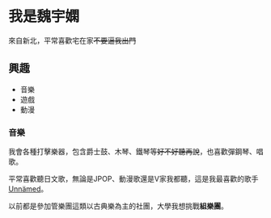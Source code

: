 我是魏宇嫻
===
來自新北，平常喜歡宅在家~~不要逼我出門~~

興趣
---
- 音樂
- 遊戲
- 動漫


### 音樂

  我會各種打擊樂器，包含爵士鼓、木琴、鐵琴等~~好不好聽再說~~，也喜歡彈鋼琴、唱歌。

  平常喜歡聽日文歌，無論是JPOP、動漫歌還是V家我都聽，這是我最喜歡的歌手
[Unnämed](https://youtube.com/@unnamednow00?si=hpLuKkwLWAnI0kzt "我最喜歡Summer Song這首")。

  以前都是參加管樂團這類以古典樂為主的社團，大學我想挑戰**組樂團**。
